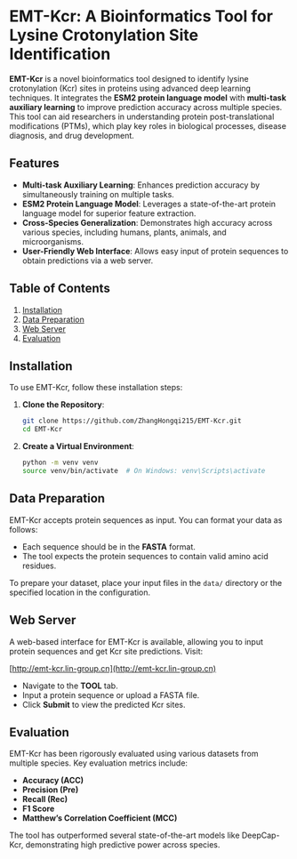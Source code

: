 # EMT-Kcr: A Bioinformatics Tool for Lysine Crotonylation Site Identification

**EMT-Kcr** is a novel bioinformatics tool designed to identify lysine crotonylation (Kcr) sites in proteins using advanced deep learning techniques. It integrates the **ESM2 protein language model** with **multi-task auxiliary learning** to improve prediction accuracy across multiple species. This tool can aid researchers in understanding protein post-translational modifications (PTMs), which play key roles in biological processes, disease diagnosis, and drug development.

## Features

- **Multi-task Auxiliary Learning**: Enhances prediction accuracy by simultaneously training on multiple tasks.
- **ESM2 Protein Language Model**: Leverages a state-of-the-art protein language model for superior feature extraction.
- **Cross-Species Generalization**: Demonstrates high accuracy across various species, including humans, plants, animals, and microorganisms.
- **User-Friendly Web Interface**: Allows easy input of protein sequences to obtain predictions via a web server.

## Table of Contents
1. [Installation](#installation)
2. [Data Preparation](#data-preparation)
3. [Web Server](#web-server)
4. [Evaluation](#evaluation)

## Installation

To use EMT-Kcr, follow these installation steps:

1. **Clone the Repository**:
   ```bash
   git clone https://github.com/ZhangHongqi215/EMT-Kcr.git
   cd EMT-Kcr
   ```

2. **Create a Virtual Environment**:
   ```bash
   python -m venv venv
   source venv/bin/activate  # On Windows: venv\Scripts\activate
   ```


## Data Preparation

EMT-Kcr accepts protein sequences as input. You can format your data as follows:

- Each sequence should be in the **FASTA** format.
- The tool expects the protein sequences to contain valid amino acid residues.

To prepare your dataset, place your input files in the `data/` directory or the specified location in the configuration.

## Web Server

A web-based interface for EMT-Kcr is available, allowing you to input protein sequences and get Kcr site predictions. Visit:

[http://emt-kcr.lin-group.cn](http://emt-kcr.lin-group.cn)

- Navigate to the **TOOL** tab.
- Input a protein sequence or upload a FASTA file.
- Click **Submit** to view the predicted Kcr sites.

## Evaluation

EMT-Kcr has been rigorously evaluated using various datasets from multiple species. Key evaluation metrics include:

- **Accuracy (ACC)**
- **Precision (Pre)**
- **Recall (Rec)**
- **F1 Score**
- **Matthew’s Correlation Coefficient (MCC)**

The tool has outperformed several state-of-the-art models like DeepCap-Kcr, demonstrating high predictive power across species.

